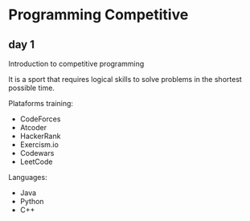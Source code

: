 # Programming Competitive

## day 1

Introduction to competitive programming

It is a sport that requires logical skills to solve problems in the shortest possible time.

Plataforms training:
- CodeForces
- Atcoder 
- HackerRank
- Exercism.io
- Codewars
- LeetCode

Languages:
- Java
- Python
- C++


